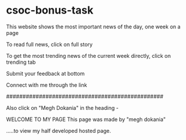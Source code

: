 # csoc-bonus-task

This website shows the most important news of the day, one week on a page

To read full news, click on full story

To get the most trending news of the current week directly, click on trending tab

Submit your feedback at bottom

Connect with me through the link

################################################

Also click on "Megh Dokania" in the heading - 

WELCOME TO MY PAGE
This page was made by "megh dokania"

.....to view my half developed hosted page. 
